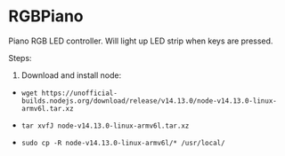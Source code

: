 # RGBPiano

Piano RGB LED controller. Will light up LED strip when keys are pressed.

Steps:

1. Download and install node:

- `wget https://unofficial-builds.nodejs.org/download/release/v14.13.0/node-v14.13.0-linux-armv6l.tar.xz`

- `tar xvfJ node-v14.13.0-linux-armv6l.tar.xz`

- `sudo cp -R node-v14.13.0-linux-armv6l/* /usr/local/`

